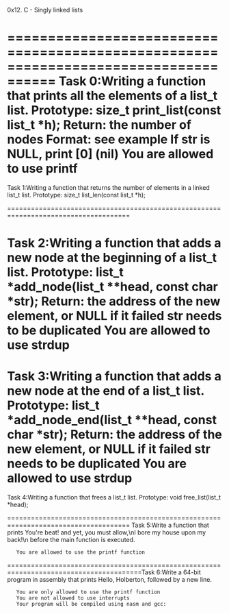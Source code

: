 0x12. C - Singly linked lists

====================================================================================
Task 0:Writing a function that prints all the elements of a list_t list.
       Prototype: size_t print_list(const list_t *h);
       Return: the number of nodes
       Format: see example
       If str is NULL, print [0] (nil)
       You are allowed to use printf
====================================================================================

Task 1:Writing a function that returns the number of elements in a linked list_t list.
       Prototype: size_t list_len(const list_t *h);

=====================================================================================

Task 2:Writing a function that adds a new node at the beginning of a list_t list.
       Prototype: list_t *add_node(list_t **head, const char *str);
       Return: the address of the new element, or NULL if it failed
       str needs to be duplicated
       You are allowed to use strdup
=====================================================================================

Task 3:Writing a function that adds a new node at the end of a list_t list.
       Prototype: list_t *add_node_end(list_t **head, const char *str);
       Return: the address of the new element, or NULL if it failed
       str needs to be duplicated
       You are allowed to use strdup
=====================================================================================
    
Task 4:Writing a function that frees a list_t list.
       Prototype: void free_list(list_t *head);

=====================================================================================
Task 5:Write a function that prints You're beat! and yet, you must allow,\nI bore my house upon my back!\n before the main function is executed.

       You are allowed to use the printf function
========================================================================================Task 6:Write a 64-bit program in assembly that prints Hello, Holberton, followed by a new line.

       You are only allowed to use the printf function
       You are not allowed to use interrupts
       Your program will be compiled using nasm and gcc:
